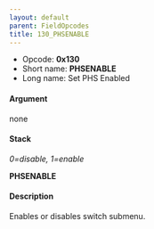 ```yaml
---
layout: default
parent: FieldOpcodes
title: 130_PHSENABLE
---
```


-   Opcode: **0x130**
-   Short name: **PHSENABLE**
-   Long name: Set PHS Enabled

#### Argument

none

#### Stack

  
*0=disable, 1=enable*

**PHSENABLE**

#### Description

Enables or disables switch submenu.
